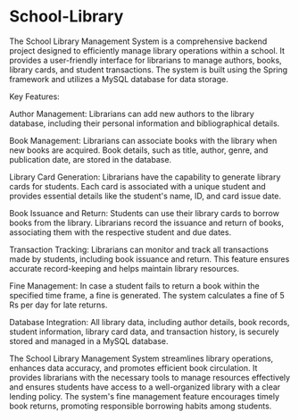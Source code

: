 # School-Library
The School Library Management System is a comprehensive backend project designed to efficiently manage library operations within a school. It provides a user-friendly interface for librarians to manage authors, books, library cards, and student transactions. The system is built using the Spring framework and utilizes a MySQL database for data storage.

Key Features:

Author Management:
Librarians can add new authors to the library database, including their personal information and bibliographical details.

Book Management:
Librarians can associate books with the library when new books are acquired. Book details, such as title, author, genre, and publication date, are stored in the database.

Library Card Generation:
Librarians have the capability to generate library cards for students. Each card is associated with a unique student and provides essential details like the student's name, ID, and card issue date.

Book Issuance and Return:
Students can use their library cards to borrow books from the library. Librarians record the issuance and return of books, associating them with the respective student and due dates.

Transaction Tracking:
Librarians can monitor and track all transactions made by students, including book issuance and return. This feature ensures accurate record-keeping and helps maintain library resources.

Fine Management:
In case a student fails to return a book within the specified time frame, a fine is generated. The system calculates a fine of 5 Rs per day for late returns.

Database Integration:
All library data, including author details, book records, student information, library card data, and transaction history, is securely stored and managed in a MySQL database.

The School Library Management System streamlines library operations, enhances data accuracy, and promotes efficient book circulation. It provides librarians with the necessary tools to manage resources effectively and ensures students have access to a well-organized library with a clear lending policy. The system's fine management feature encourages timely book returns, promoting responsible borrowing habits among students.
